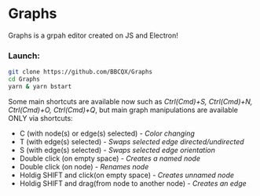 # Graphs


Graphs is a grpah editor created on JS and Electron!
### Launch:
```sh
git clone https://github.com/BBCQX/Graphs
cd Graphs
yarn & yarn bstart
```
Some main shortcuts are available now such as *Ctrl(Cmd)+S, Ctrl(Cmd)+N, Ctrl(Cmd)+O, Ctrl(Cmd)+Q*, but main graph manipulations are available ONLY via shortcuts:
- C (with node(s) or edge(s) selected) - *Color changing*
- T (with edge(s) selected) - *Swaps selected edge directed/undirected*
- S (with edge(s) selected) - *Swaps selected edge orientation*
- Double click (on empty space) - *Creates a named node*
- Double click (on node) - *Renames node*
- Holdig SHIFT and click(on empty space) - *Creates unnamed node*
- Holdig SHIFT and drag(from node to another node) - *Creates an edge*
